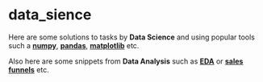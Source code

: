# data_sience

Here are some solutions to tasks by **Data Science** and using popular tools such a [**numpy**](numpy),
[**pandas**](pandas), [**matplotlib**](matplotlib) etc.
 
 Also here are some snippets from **Data Analysis** such as
 [**EDA**](Exploratory_Data_Analysis_(EDA)_&_reports_prep-Kiva.org) or [**sales funnels**](sales_funnels) etc.